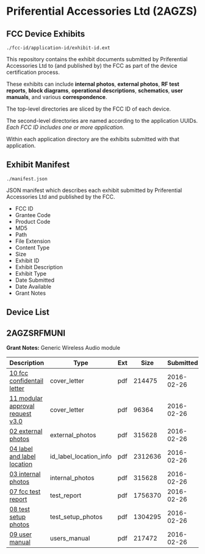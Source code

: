 # Priferential Accessories Ltd (2AGZS)
## FCC Device Exhibits

```
./fcc-id/application-id/exhibit-id.ext
```

This repository contains the exhibit documents submitted by Priferential Accessories Ltd to (and published by) the FCC as part of the device certification process.

These exhibits can include **internal photos**, **external photos**, **RF test reports**, **block diagrams**, **operational descriptions**, **schematics**, **user manuals**, and various **correspondence**.

The top-level directories are sliced by the FCC ID of each device.

The second-level directories are named according to the application UUIDs. *Each FCC ID includes one or more application.*

Within each application directory are the exhibits submitted with that application. 

## Exhibit Manifest

```
./manifest.json
```

JSON manifest which describes each exhibit submitted by Priferential Accessories Ltd and published by the FCC.

- FCC ID
- Grantee Code
- Product Code
- MD5
- Path
- File Extension
- Content Type
- Size
- Exhibit ID
- Exhibit Description
- Exhibit Type
- Date Submitted
- Date Available
- Grant Notes

## Device List
## 2AGZSRFMUNI
**Grant Notes:** Generic Wireless Audio module

| Description | Type | Ext | Size | Submitted | Available |
| ----------- | ---- | --- | ---- | --------- | --------- |
| [10 fcc confidentail letter](2AGZSRFMUNI/80bf32996db990f4709f9892629f6914/2912564.pdf) | cover_letter | pdf | 214475 | 2016-02-26 | 2016-02-26 |
| [11 modular approval request v3.0](2AGZSRFMUNI/80bf32996db990f4709f9892629f6914/2912568.pdf) | cover_letter | pdf | 96364 | 2016-02-26 | 2016-02-26 |
| [02 external photos](2AGZSRFMUNI/80bf32996db990f4709f9892629f6914/2912566.pdf) | external_photos | pdf | 315628 | 2016-02-26 | 2016-02-26 |
| [04 label and label location](2AGZSRFMUNI/80bf32996db990f4709f9892629f6914/2912561.pdf) | id_label_location_info | pdf | 2312636 | 2016-02-26 | 2016-02-26 |
| [03 internal photos](2AGZSRFMUNI/80bf32996db990f4709f9892629f6914/2912566.pdf) | internal_photos | pdf | 315628 | 2016-02-26 | 2016-02-26 |
| [07 fcc test report](2AGZSRFMUNI/80bf32996db990f4709f9892629f6914/2912560.pdf) | test_report | pdf | 1756370 | 2016-02-26 | 2016-02-26 |
| [08 test setup photos](2AGZSRFMUNI/80bf32996db990f4709f9892629f6914/2912559.pdf) | test_setup_photos | pdf | 1304295 | 2016-02-26 | 2016-02-26 |
| [09 user manual](2AGZSRFMUNI/80bf32996db990f4709f9892629f6914/2912562.pdf) | users_manual | pdf | 217472 | 2016-02-26 | 2016-02-26 |
